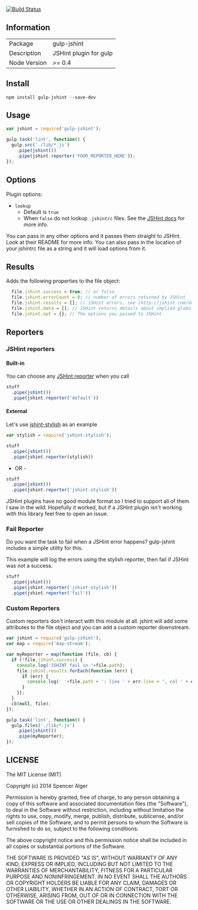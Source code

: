 [![Build Status](https://travis-ci.org/spenceralger/gulp-jshint.svg?branch=master)](https://travis-ci.org/spenceralger/gulp-jshint)

## Information

<table>
<tr>
<td>Package</td><td>gulp-jshint</td>
</tr>
<tr>
<td>Description</td>
<td>JSHint plugin for gulp</td>
</tr>
<tr>
<td>Node Version</td>
<td>>= 0.4</td>
</tr>
</table>

## Install

    npm install gulp-jshint --save-dev

## Usage

```javascript
var jshint = require('gulp-jshint');

gulp.task('lint', function() {
  gulp.src('./lib/*.js')
    .pipe(jshint())
    .pipe(jshint.reporter('YOUR_REPORTER_HERE'));
});
```

## Options

Plugin options:

- `lookup`
  - Default is `true`
  - When `false` do not lookup `.jshintrc` files. See the [JSHint docs](http://www.jshint.com/docs/) for more info.


You can pass in any other options and it passes them straight to JSHint. Look at their README for more info. You can also pass in the location of your jshintrc file as a string and it will load options from it.

## Results

Adds the following properties to the file object:

```javascript
  file.jshint.success = true; // or false
  file.jshint.errorCount = 0; // number of errors returned by JSHint
  file.jshint.results = []; // JSHint errors, see [http://jshint.com/docs/reporters/](http://jshint.com/docs/reporters/)
  file.jshint.data = []; // JSHint returns details about implied globals, cyclomatic complexity, etc
  file.jshint.opt = {}; // The options you passed to JSHint
```

## Reporters

### JSHint reporters

#### Built-in

You can choose any [JSHint reporter](https://github.com/jshint/jshint/tree/master/src/reporters)
when you call

```javascript
stuff
  .pipe(jshint())
  .pipe(jshint.reporter('default'))
```

#### External

Let's use [jshint-stylish](https://github.com/sindresorhus/jshint-stylish) as an example

```javascript
var stylish = require('jshint-stylish');

stuff
  .pipe(jshint())
  .pipe(jshint.reporter(stylish))
```

- OR -

```javascript
stuff
  .pipe(jshint())
  .pipe(jshint.reporter('jshint-stylish'))
```

JSHint plugins have no good module format so I tried to support all of them I saw in the wild. Hopefully it worked, but if a JSHint plugin isn't working with this library feel free to open an issue.

### Fail Reporter

Do you want the task to fail when a JSHint error happens? gulp-jshint includes a simple utility for this.

This example will log the errors using the stylish reporter, then fail if JSHint was not a success.

```js
stuff
  .pipe(jshint())
  .pipe(jshint.reporter('jshint-stylish'))
  .pipe(jshint.reporter('fail'))
```

### Custom Reporters

Custom reporters don't interact with this module at all. jshint will add some attributes to the file object and you can add a custom reporter downstream.

```javascript
var jshint = require('gulp-jshint');
var map = require('map-stream');

var myReporter = map(function (file, cb) {
  if (!file.jshint.success) {
    console.log('JSHINT fail in '+file.path);
    file.jshint.results.forEach(function (err) {
      if (err) {
        console.log(' '+file.path + ': line ' + err.line + ', col ' + err.character + ', code ' + err.code + ', ' + err.reason);
      }
    });
  }
  cb(null, file);
});

gulp.task('lint', function() {
  gulp.files('./lib/*.js')
    .pipe(jshint())
    .pipe(myReporter);
});
```

## LICENSE

The MIT License (MIT)

Copyright (c) 2014 Spencer Alger

Permission is hereby granted, free of charge, to any person obtaining a copy
of this software and associated documentation files (the "Software"), to deal
in the Software without restriction, including without limitation the rights
to use, copy, modify, merge, publish, distribute, sublicense, and/or sell
copies of the Software, and to permit persons to whom the Software is
furnished to do so, subject to the following conditions:

The above copyright notice and this permission notice shall be included in
all copies or substantial portions of the Software.

THE SOFTWARE IS PROVIDED "AS IS", WITHOUT WARRANTY OF ANY KIND, EXPRESS OR
IMPLIED, INCLUDING BUT NOT LIMITED TO THE WARRANTIES OF MERCHANTABILITY,
FITNESS FOR A PARTICULAR PURPOSE AND NONINFRINGEMENT. IN NO EVENT SHALL THE
AUTHORS OR COPYRIGHT HOLDERS BE LIABLE FOR ANY CLAIM, DAMAGES OR OTHER
LIABILITY, WHETHER IN AN ACTION OF CONTRACT, TORT OR OTHERWISE, ARISING FROM,
OUT OF OR IN CONNECTION WITH THE SOFTWARE OR THE USE OR OTHER DEALINGS IN
THE SOFTWARE.